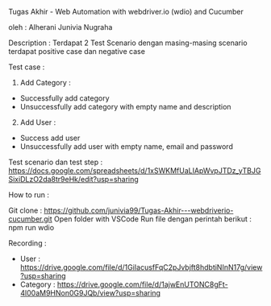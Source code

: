 Tugas Akhir - Web Automation with webdriver.io (wdio) and Cucumber

oleh : Alherani Junivia Nugraha

Description : Terdapat 2 Test Scenario dengan masing-masing scenario terdapat positive case dan negative case

Test case :

1. Add Category :
- Successfully add category
- Unsuccessfully add category with empty name and description
2. Add User :
- Success add user
- Unsuccessfully add user with empty name, email and password

Test scenario dan test step : https://docs.google.com/spreadsheets/d/1xSWKMfUaLIApWvpJTDz_yTBJGSixiDLzO2da8tr9eHk/edit?usp=sharing

How to run :

Git clone : https://github.com/junivia99/Tugas-Akhir---webdriverio-cucumber.git
Open folder with VSCode
Run file dengan perintah berikut : npm run wdio

Recording :
- User : https://drive.google.com/file/d/1GiIacusfFqC2pJvbjft8hdbtiNInN17g/view?usp=sharing
- Category : https://drive.google.com/file/d/1ajwEnUTONC8gFt-4l00aM9HNon0G9JQb/view?usp=sharing 
